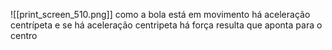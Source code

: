 ![[print_screen_510.png]]
como a bola está em movimento há aceleração centrípeta e se há aceleração centripeta há força resulta que aponta para o centro
